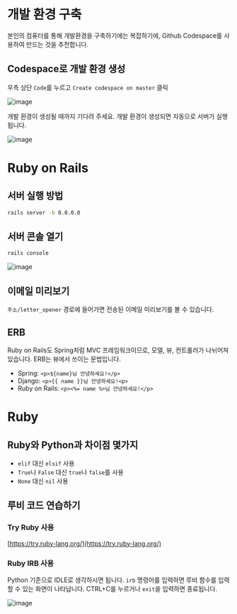 # 개발 환경 구축
본인의 컴퓨터를 통해 개발환경을 구축하기에는 복잡하기에, Github Codespace를 사용하여 만드는 것을 추천합니다.

## Codespace로 개발 환경 생성
우측 상단 `Code`를 누르고 `Create codespace on master` 클릭

![image](https://github.com/user-attachments/assets/b92121c7-f4e8-42cb-a25e-ea8019670c78)

개발 환경이 생성될 때까지 기다려 주세요. 개발 환경이 생성되면 자동으로 서버가 실행됩니다.

![image](https://github.com/user-attachments/assets/74de14ed-47b6-494f-8500-f28524b908ae)


# Ruby on Rails
## 서버 실행 방법
```bash
rails server -b 0.0.0.0
```

## 서버 콘솔 열기
```bash
rails console
```

![image](https://github.com/user-attachments/assets/f2bd8fa2-c444-4a31-9880-86f354267757)

## 이메일 미리보기
`주소/letter_opener` 경로에 들어가면 전송된 이메일 미리보기를 볼 수 있습니다.

## ERB
Ruby on Rails도 Spring처럼 MVC 프레임워크이므로, 모델, 뷰, 컨트롤러가 나뉘어져 있습니다. ERB는 뷰에서 쓰이는 문법입니다.

- Spring:  `<p>${name}님 안녕하세요!</p>`
- Django: `<p>{{ name }}님 안녕하세요!<p>`
- Ruby on Rails: `<p><%= name %>님 안녕하세요!</p>`

# Ruby
## Ruby와 Python과 차이점 몇가지
- `elif` 대신 `elsif` 사용
- `True`나 `False` 대신 `true`나 `false`를 사용
- `None` 대신 `nil` 사용

## 루비 코드 연습하기
### Try Ruby 사용
[https://try.ruby-lang.org/](https://try.ruby-lang.org/)

### Ruby IRB 사용
Python 기준으로 IDLE로 생각하시면 됩니다. `irb` 명령어를 입력하면 루비 함수를 입력할 수 있는 화면이 나타납니다. CTRL+C를 누르거나 `exit`을 입력하면 종료됩니다.

![image](https://github.com/user-attachments/assets/36abf424-aefa-4708-a687-e32d458e3983)
